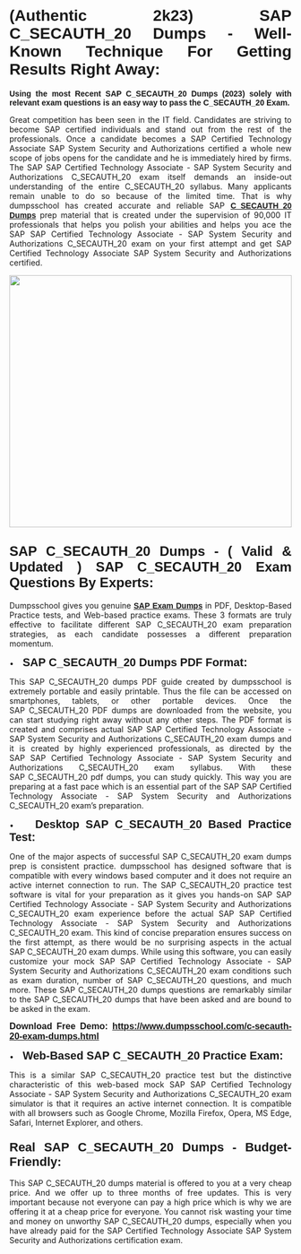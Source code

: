 <h1 style="text-align: justify;"><span style="font-family:Verdana,Geneva,sans-serif;"><strong>(Authentic 2k23) SAP C_SECAUTH_20 Dumps - Well-Known Technique For Getting Results Right Away:</strong></span></h1>

<p style="text-align: justify;"><span style="font-family:Verdana,Geneva,sans-serif;"><strong>Using the most Recent SAP C_SECAUTH_20 Dumps (2023) solely with relevant exam questions is an easy way to pass the C_SECAUTH_20 Exam.</strong></span></p>

<p style="text-align: justify;">Great competition has been seen in the IT field. Candidates are striving to become SAP certified individuals and stand out from the rest of the professionals. Once a candidate becomes a SAP Certified Technology Associate SAP System Security and Authorizations certified a whole new scope of jobs opens for the candidate and he is immediately hired by firms. The SAP SAP Certified Technology Associate - SAP System Security and Authorizations C_SECAUTH_20 exam itself demands an inside-out understanding of the entire C_SECAUTH_20 syllabus. Many applicants remain unable to do so because of the limited time. That is why dumpsschool has created accurate and reliable SAP <a href="https://www.dumpsschool.com/c-secauth-20-exam-dumps.html"><span style="font-family:Verdana,Geneva,sans-serif;"><strong>C_SECAUTH_20 Dumps</strong></span></a> prep material that is created under the supervision of 90,000 IT professionals that helps you polish your abilities and helps you ace the SAP SAP Certified Technology Associate - SAP System Security and Authorizations C_SECAUTH_20 exam on your first attempt and get SAP Certified Technology Associate SAP System Security and Authorizations certified.</p>

<p style="text-align: justify;"><a href="https://www.dumpsschool.com/c-secauth-20-exam-dumps.html"><img alt="" src="https://lh3.googleusercontent.com/pw/AL9nZEXTnx-h3VAwmQ42NpyJBmUK-fANKF8vsH2hymHVf8ycIwJ47iI4Qn_pkCv8nx_DV5UvAc8WAssduHJKtvkHIPf8d8IQFAZC6offZ_lfhXQ5UUBSi1Ff8m31hLznjs03QyiSesC6U3Rcr4jLl4JRY5US=w904-h513-no" style="width: 100%; height: 450px;" /></a></p>

<h2 style="text-align: justify;"><span style="font-family:Verdana,Geneva,sans-serif;"><strong><span style="font-size:24px;">SAP C_SECAUTH_20 Dumps - ( Valid & Updated ) SAP C_SECAUTH_20 Exam Questions By Experts:</span></strong></span></h2>

<p style="text-align: justify;">Dumpsschool gives you genuine <a href="https://www.dumpsschool.com/sap-braindumps.html"><span style="font-family:Verdana,Geneva,sans-serif;"><strong>SAP Exam Dumps</strong></span></a> in PDF, Desktop-Based Practice tests, and Web-based practice exams. These 3 formats are truly effective to facilitate different SAP C_SECAUTH_20 exam preparation strategies, as each candidate possesses a different preparation momentum. </p>

<p style="text-align: justify;">•    <span style="font-size:20px;"><span style="font-family:Verdana,Geneva,sans-serif;"><strong>SAP C_SECAUTH_20 Dumps PDF Format:</strong></span></span></p>

<p style="text-align: justify;">This SAP C_SECAUTH_20 dumps PDF guide created by dumpsschool is extremely portable and easily printable. Thus the file can be accessed on smartphones, tablets, or other portable devices. Once the SAP C_SECAUTH_20 PDF dumps are downloaded from the website, you can start studying right away without any other steps. The PDF format is created and comprises actual SAP SAP Certified Technology Associate - SAP System Security and Authorizations C_SECAUTH_20 exam dumps and it is created by highly experienced professionals, as directed by the SAP SAP Certified Technology Associate - SAP System Security and Authorizations C_SECAUTH_20 exam syllabus. With these SAP C_SECAUTH_20 pdf dumps, you can study quickly. This way you are preparing at a fast pace which is an essential part of the SAP SAP Certified Technology Associate - SAP System Security and Authorizations C_SECAUTH_20 exam’s preparation. </p>

<p style="text-align: justify;">•    <span style="font-family:Verdana,Geneva,sans-serif;"><strong><span style="font-size:20px;">Desktop SAP C_SECAUTH_20 Based Practice Test:</span></strong></span></p>

<p style="text-align: justify;">One of the major aspects of successful SAP C_SECAUTH_20 exam dumps prep is consistent practice. dumpsschool has designed software that is compatible with every windows based computer and it does not require an active internet connection to run. The SAP C_SECAUTH_20 practice test software is vital for your preparation as it gives you hands-on SAP SAP Certified Technology Associate - SAP System Security and Authorizations C_SECAUTH_20 exam experience before the actual SAP SAP Certified Technology Associate - SAP System Security and Authorizations C_SECAUTH_20 exam. This kind of concise preparation ensures success on the first attempt, as there would be no surprising aspects in the actual SAP C_SECAUTH_20 exam dumps. While using this software, you can easily customize your mock SAP SAP Certified Technology Associate - SAP System Security and Authorizations C_SECAUTH_20 exam conditions such as exam duration, number of SAP C_SECAUTH_20 questions, and much more. These SAP C_SECAUTH_20 dumps questions are remarkably similar to the SAP C_SECAUTH_20 dumps that have been asked and are bound to be asked in the exam.</p>

<p style="text-align: justify;"><strong><span style="font-size:16px;"><span style="font-family:Verdana,Geneva,sans-serif;">Download Free Demo: </span></span><span style="font-family:Verdana,Geneva,sans-serif;"><span style="font-size:16px;"><a href="https://www.dumpsschool.com/c-secauth-20-exam-dumps.html">https://www.dumpsschool.com/c-secauth-20-exam-dumps.html</a></span></span></strong></p>

<p style="text-align: justify;">•    <strong><span style="font-size:20px;"><span style="font-family:Verdana,Geneva,sans-serif;">Web-Based SAP C_SECAUTH_20 Practice Exam:</span></span></strong></p>

<p style="text-align: justify;">This is a similar SAP C_SECAUTH_20 practice test but the distinctive characteristic of this web-based mock SAP SAP Certified Technology Associate - SAP System Security and Authorizations C_SECAUTH_20 exam simulator is that it requires an active internet connection. It is compatible with all browsers such as Google Chrome, Mozilla Firefox, Opera, MS Edge, Safari, Internet Explorer, and others.</p>

<h3 style="text-align: justify;"><strong><span style="font-size:22px;"><span style="font-family:Verdana,Geneva,sans-serif;">Real SAP C_SECAUTH_20 Dumps - Budget-Friendly:</span></span></strong></h3>

<p style="text-align: justify;">This SAP C_SECAUTH_20 dumps material is offered to you at a very cheap price. And we offer up to three months of free updates. This is very important because not everyone can pay a high price which is why we are offering it at a cheap price for everyone. You cannot risk wasting your time and money on unworthy SAP C_SECAUTH_20 dumps, especially when you have already paid for the SAP Certified Technology Associate SAP System Security and Authorizations certification exam.</p>
